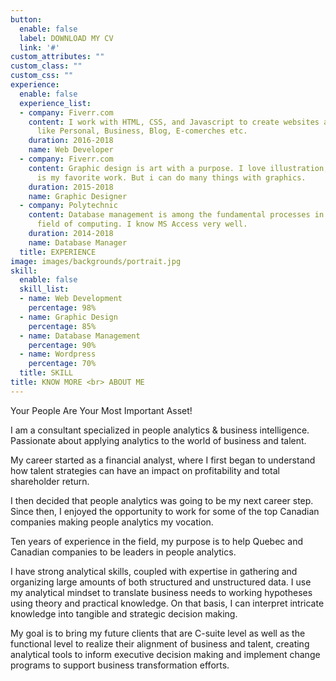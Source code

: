 ```yaml
---
button:
  enable: false
  label: DOWNLOAD MY CV
  link: '#'
custom_attributes: ""
custom_class: ""
custom_css: ""
experience:
  enable: false
  experience_list:
  - company: Fiverr.com
    content: I work with HTML, CSS, and Javascript to create websites and web applications
      like Personal, Business, Blog, E-comerches etc.
    duration: 2016-2018
    name: Web Developer
  - company: Fiverr.com
    content: Graphic design is art with a purpose. I love illustration, so logo desing
      is my favorite work. But i can do many things with graphics.
    duration: 2015-2018
    name: Graphic Designer
  - company: Polytechnic
    content: Database management is among the fundamental processes in the software
      field of computing. I know MS Access very well.
    duration: 2014-2018
    name: Database Manager
  title: EXPERIENCE
image: images/backgrounds/portrait.jpg
skill:
  enable: false
  skill_list:
  - name: Web Development
    percentage: 98%
  - name: Graphic Design
    percentage: 85%
  - name: Database Management
    percentage: 90%
  - name: Wordpress
    percentage: 70%
  title: SKILL
title: KNOW MORE <br> ABOUT ME
---
```


Your People Are Your Most Important Asset!
 
I am a consultant specialized in people analytics & business intelligence. Passionate about applying analytics to the world of business and talent. 
 
My career started as a financial analyst, where I first began to understand how talent strategies can have an impact on profitability and total shareholder return.

I then decided that people analytics was going to be my next career step. Since then, I enjoyed the opportunity to work for some of the top  Canadian companies making people analytics my vocation. 

Ten years of experience in the field, my purpose is to help Quebec and Canadian companies to be leaders in people analytics.
 
I have strong analytical skills, coupled with expertise in gathering and organizing large amounts of both structured and unstructured data. I use my analytical mindset to translate business needs to working hypotheses using theory and practical knowledge. On that basis, I can interpret intricate knowledge into tangible and strategic decision making.
 
My goal is to bring my future clients that are C-suite level as well as the functional level to realize their alignment of business and talent, creating analytical tools to inform executive decision making and implement change programs to support business transformation efforts.
 

